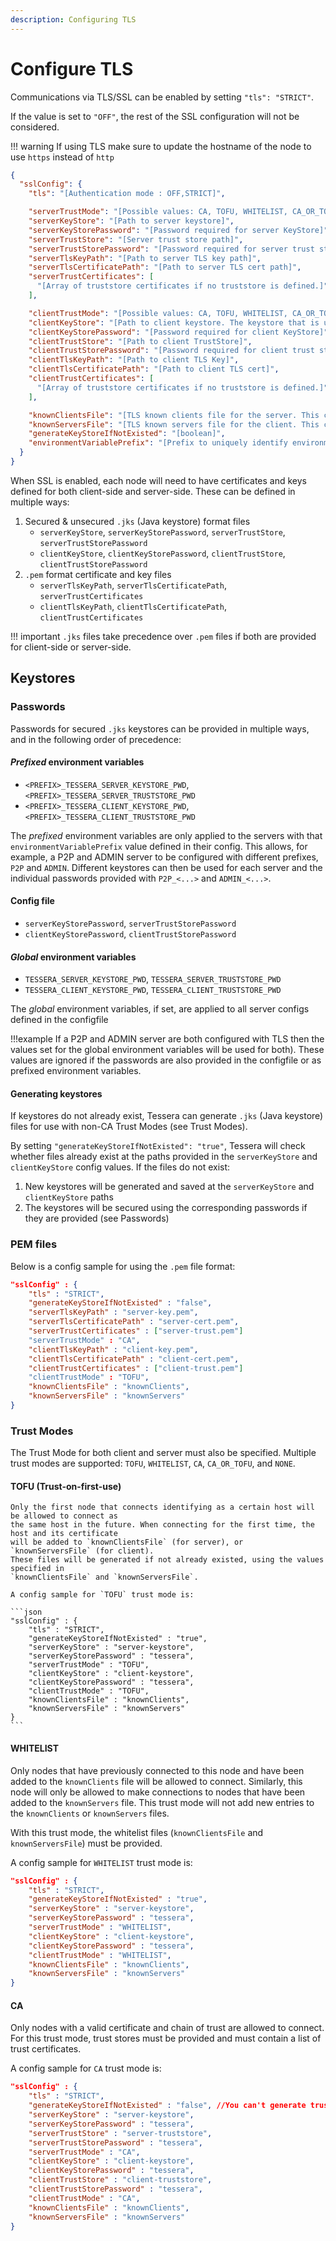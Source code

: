 ```yaml
---
description: Configuring TLS
---
```


# Configure TLS

Communications via TLS/SSL can be enabled by setting `"tls": "STRICT"`.

If the value is set to `"OFF"`, the rest of the SSL configuration will not be considered.

!!! warning
    If using TLS make sure to update the hostname of the node to use `https` instead of `http`

```json
{
  "sslConfig": {
    "tls": "[Authentication mode : OFF,STRICT]",

    "serverTrustMode": "[Possible values: CA, TOFU, WHITELIST, CA_OR_TOFU, NONE]",
    "serverKeyStore": "[Path to server keystore]",
    "serverKeyStorePassword": "[Password required for server KeyStore]",
    "serverTrustStore": "[Server trust store path]",
    "serverTrustStorePassword": "[Password required for server trust store]",
    "serverTlsKeyPath": "[Path to server TLS key path]",
    "serverTlsCertificatePath": "[Path to server TLS cert path]",
    "serverTrustCertificates": [
      "[Array of truststore certificates if no truststore is defined.]"
    ],

    "clientTrustMode": "[Possible values: CA, TOFU, WHITELIST, CA_OR_TOFU, NONE]",
    "clientKeyStore": "[Path to client keystore. The keystore that is used when communicating to other nodes.]",
    "clientKeyStorePassword": "[Password required for client KeyStore]",
    "clientTrustStore": "[Path to client TrustStore]",
    "clientTrustStorePassword": "[Password required for client trust store]",
    "clientTlsKeyPath": "[Path to client TLS Key]",
    "clientTlsCertificatePath": "[Path to client TLS cert]",
    "clientTrustCertificates": [
      "[Array of truststore certificates if no truststore is defined.]"
    ],

    "knownClientsFile": "[TLS known clients file for the server. This contains the fingerprints of public keys of other nodes that are allowed to connect to this one.]",
    "knownServersFile": "[TLS known servers file for the client. This contains the fingerprints of public keys of other nodes that this node has encountered.]",
    "generateKeyStoreIfNotExisted": "[boolean]",
    "environmentVariablePrefix": "[Prefix to uniquely identify environment variables for this particular server ssl config]"
  }
}
```

When SSL is enabled, each node will need to have certificates and keys defined for both client-side and server-side.
These can be defined in multiple ways:

1. Secured & unsecured `.jks` (Java keystore) format files
    * `serverKeyStore`, `serverKeyStorePassword`, `serverTrustStore`, `serverTrustStorePassword`
    * `clientKeyStore`, `clientKeyStorePassword`, `clientTrustStore`, `clientTrustStorePassword`
1. `.pem` format certificate and key files
    * `serverTlsKeyPath`, `serverTlsCertificatePath`, `serverTrustCertificates`
    * `clientTlsKeyPath`, `clientTlsCertificatePath`, `clientTrustCertificates`

!!! important
    `.jks` files take precedence over `.pem` files if both are provided for client-side or server-side.

## Keystores

### Passwords

Passwords for secured `.jks` keystores can be provided in multiple ways, and in the following order of precedence:

#### *Prefixed* environment variables

* `<PREFIX>_TESSERA_SERVER_KEYSTORE_PWD`, `<PREFIX>_TESSERA_SERVER_TRUSTSTORE_PWD`
* `<PREFIX>_TESSERA_CLIENT_KEYSTORE_PWD`, `<PREFIX>_TESSERA_CLIENT_TRUSTSTORE_PWD`

The *prefixed* environment variables are only applied to the servers with that `environmentVariablePrefix`
value defined in their config.
This allows, for example, a P2P and ADMIN server to be configured with different prefixes, `P2P` and `ADMIN`.
Different keystores can then be used for each server and the individual passwords provided with `P2P_<...>` and `ADMIN_<...>`.

#### Config file

* `serverKeyStorePassword`, `serverTrustStorePassword`
* `clientKeyStorePassword`, `clientTrustStorePassword`

#### *Global* environment variables

* `TESSERA_SERVER_KEYSTORE_PWD`, `TESSERA_SERVER_TRUSTSTORE_PWD`
* `TESSERA_CLIENT_KEYSTORE_PWD`, `TESSERA_CLIENT_TRUSTSTORE_PWD`

The *global* environment variables, if set, are applied to all server configs defined in the configfile

!!!example
    If a P2P and ADMIN server are both configured with TLS then the values set for the global
    environment variables will be used for both).
    These values are ignored if the passwords are also provided in the configfile or as prefixed environment variables.

#### Generating keystores

If keystores do not already exist, Tessera can generate `.jks` (Java keystore) files for use with non-CA Trust Modes (see Trust Modes).

By setting `"generateKeyStoreIfNotExisted": "true"`, Tessera will check whether files already exist at the paths provided in the `serverKeyStore` and `clientKeyStore` config values. If the files do not exist:

1. New keystores will be generated and saved at the `serverKeyStore` and `clientKeyStore` paths
1. The keystores will be secured using the corresponding passwords if they are provided (see Passwords)

### PEM files

Below is a config sample for using the `.pem` file format:

```json
"sslConfig" : {
    "tls" : "STRICT",
    "generateKeyStoreIfNotExisted" : "false",
    "serverTlsKeyPath" : "server-key.pem",
    "serverTlsCertificatePath" : "server-cert.pem",
    "serverTrustCertificates" : ["server-trust.pem"]
    "serverTrustMode" : "CA",
    "clientTlsKeyPath" : "client-key.pem",
    "clientTlsCertificatePath" : "client-cert.pem",
    "clientTrustCertificates" : ["client-trust.pem"]
    "clientTrustMode" : "TOFU",
    "knownClientsFile" : "knownClients",
    "knownServersFile" : "knownServers"
}
```

### Trust Modes

The Trust Mode for both client and server must also be specified. Multiple trust modes are supported:
`TOFU`, `WHITELIST`, `CA`, `CA_OR_TOFU`, and `NONE`.

#### TOFU (Trust-on-first-use)

    Only the first node that connects identifying as a certain host will be allowed to connect as
    the same host in the future. When connecting for the first time, the host and its certificate
    will be added to `knownClientsFile` (for server), or `knownServersFile` (for client).
    These files will be generated if not already existed, using the values specified in
    `knownClientsFile` and `knownServersFile`.

    A config sample for `TOFU` trust mode is:

    ```json
    "sslConfig" : {
        "tls" : "STRICT",
        "generateKeyStoreIfNotExisted" : "true",
        "serverKeyStore" : "server-keystore",
        "serverKeyStorePassword" : "tessera",
        "serverTrustMode" : "TOFU",
        "clientKeyStore" : "client-keystore",
        "clientKeyStorePassword" : "tessera",
        "clientTrustMode" : "TOFU",
        "knownClientsFile" : "knownClients",
        "knownServersFile" : "knownServers"
    }
    ```

#### WHITELIST

Only nodes that have previously connected to this node and have been added to the `knownClients` file will be allowed to connect.
Similarly, this node will only be allowed to make connections to nodes that have been added to the `knownServers` file.
This trust mode will not add new entries to the `knownClients` or `knownServers` files.

With this trust mode, the whitelist files (`knownClientsFile` and `knownServersFile`) must be provided.

A config sample for `WHITELIST` trust mode is:

```json
"sslConfig" : {
    "tls" : "STRICT",
    "generateKeyStoreIfNotExisted" : "true",
    "serverKeyStore" : "server-keystore",
    "serverKeyStorePassword" : "tessera",
    "serverTrustMode" : "WHITELIST",
    "clientKeyStore" : "client-keystore",
    "clientKeyStorePassword" : "tessera",
    "clientTrustMode" : "WHITELIST",
    "knownClientsFile" : "knownClients",
    "knownServersFile" : "knownServers"
}
```

#### CA

Only nodes with a valid certificate and chain of trust are allowed to connect. For this trust mode,
trust stores must be provided and must contain a list of trust certificates.

A config sample for `CA` trust mode is:

```json
"sslConfig" : {
    "tls" : "STRICT",
    "generateKeyStoreIfNotExisted" : "false", //You can't generate trust stores when using CA
    "serverKeyStore" : "server-keystore",
    "serverKeyStorePassword" : "tessera",
    "serverTrustStore" : "server-truststore",
    "serverTrustStorePassword" : "tessera",
    "serverTrustMode" : "CA",
    "clientKeyStore" : "client-keystore",
    "clientKeyStorePassword" : "tessera",
    "clientTrustStore" : "client-truststore",
    "clientTrustStorePassword" : "tessera",
    "clientTrustMode" : "CA",
    "knownClientsFile" : "knownClients",
    "knownServersFile" : "knownServers"
}
```
